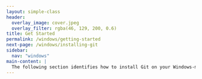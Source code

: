 ```yaml
---
layout: simple-class
header:
  overlay_image: cover.jpeg
  overlay_filter: rgba(46, 129, 200, 0.6)
title: Get Started
permalink: /windows/getting-started
next-page: /windows/installing-git
sidebar:
  nav: "windows"
main-content: |
  The following section identifies how to install Git on your Windows-machine as well as the different configuration options that you should setup before you beginning to work on a project. 
---
```

